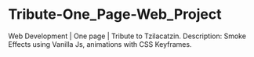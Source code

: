 # Tribute-One_Page-Web_Project

Web Development | One page | Tribute to Tzilacatzin.
Description: Smoke Effects using Vanilla Js, animations with CSS Keyframes. 
